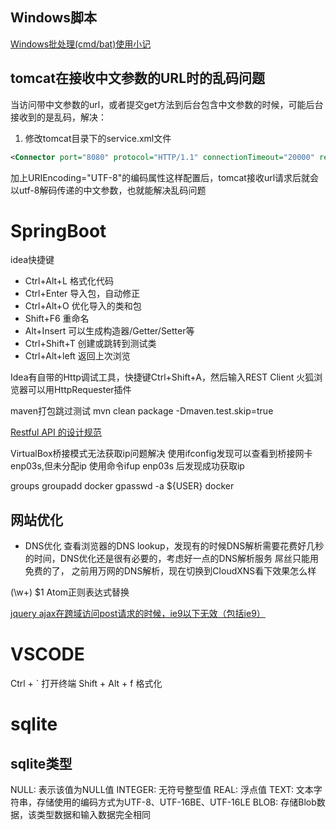 
## Windows脚本

[Windows批处理(cmd/bat)使用小记](https://www.zybuluo.com/yangfch3/note/338252)

## tomcat在接收中文参数的URL时的乱码问题
当访问带中文参数的url，或者提交get方法到后台包含中文参数的时候，可能后台接收到的是乱码，解决：
1. 修改tomcat目录下的service.xml文件
```xml
<Connector port="8080" protocol="HTTP/1.1" connectionTimeout="20000" redirectPort="8443" URIEncoding="UTF-8" />
```
加上URIEncoding="UTF-8"的编码属性这样配置后，tomcat接收url请求后就会以utf-8解码传递的中文参数，也就能解决乱码问题

# SpringBoot

idea快捷键
- Ctrl+Alt+L 格式化代码
- Ctrl+Enter 导入包，自动修正
- Ctrl+Alt+O 优化导入的类和包
- Shift+F6 重命名
- Alt+Insert 可以生成构造器/Getter/Setter等
- Ctrl+Shift+T 创建或跳转到测试类
- Ctrl+Alt+left 返回上次浏览

Idea有自带的Http调试工具，快捷键Ctrl+Shift+A，然后输入REST Client
火狐浏览器可以用HttpRequester插件

maven打包跳过测试
mvn clean package -Dmaven.test.skip=true

[Restful API 的设计规范](http://novoland.github.io/%E8%AE%BE%E8%AE%A1/2015/08/17/Restful%20API%20%E7%9A%84%E8%AE%BE%E8%AE%A1%E8%A7%84%E8%8C%83.html)

VirtualBox桥接模式无法获取ip问题解决
使用ifconfig发现可以查看到桥接网卡enp03s,但未分配ip
使用命令ifup enp03s 后发现成功获取ip

groups
groupadd docker
gpasswd -a ${USER} docker

## 网站优化
- DNS优化
查看浏览器的DNS lookup，发现有的时候DNS解析需要花费好几秒的时间，DNS优化还是很有必要的，考虑好一点的DNS解析服务
屌丝只能用免费的了， 之前用万网的DNS解析，现在切换到CloudXNS看下效果怎么样


(\w+)
$1
Atom正则表达式替换


[jquery ajax在跨域访问post请求的时候，ie9以下无效（包括ie9）](http://www.cnblogs.com/cxf520/p/5777119.html)

# VSCODE
Ctrl + ` 打开终端
Shift + Alt + f 格式化

# sqlite
## sqlite类型
NULL: 表示该值为NULL值
INTEGER: 无符号整型值
REAL: 浮点值
TEXT: 文本字符串，存储使用的编码方式为UTF-8、UTF-16BE、UTF-16LE
BLOB: 存储Blob数据，该类型数据和输入数据完全相同
